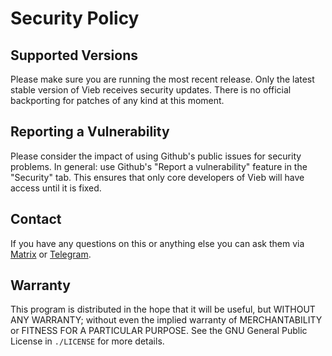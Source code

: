 # Security Policy

## Supported Versions

Please make sure you are running the most recent release.
Only the latest stable version of Vieb receives security updates.
There is no official backporting for patches of any kind at this moment.

## Reporting a Vulnerability

Please consider the impact of using Github's public issues for security problems.
In general: use Github's "Report a vulnerability" feature in the "Security" tab.
This ensures that only core developers of Vieb will have access until it is fixed.

## Contact

If you have any questions on this or anything else you can ask them via
[Matrix](https://matrix.to/#/#vieb:matrix.org) or [Telegram](https://t.me/vieb_general).

## Warranty

This program is distributed in the hope that it will be useful,
but WITHOUT ANY WARRANTY; without even the implied warranty of
MERCHANTABILITY or FITNESS FOR A PARTICULAR PURPOSE.  See the
GNU General Public License in `./LICENSE` for more details.
